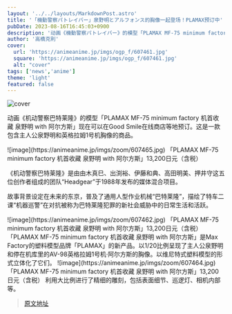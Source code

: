 ```yaml
---
layout: '../../layouts/MarkdownPost.astro'
title: '「機動警察パトレイバー」泉野明とアルフォンス的胸像一起登场！PLAMAX预订中'
pubDate: 2023-08-16T16:45:03+0900
description: '动画《機動警察パトレイバー》的模型「PLAMAX MF-75 minimum factory 機首コレクション 泉野明 with アルフォンス」已于8月10日开始在Good Smile在线商店等地接受预订。这是一款包含主人公泉野明和英格拉姆1号机胸像的套装商品。'
author: '高橋克則'
cover:
  url: 'https://animeanime.jp/imgs/ogp_f/607461.jpg'
  square: 'https://animeanime.jp/imgs/ogp_f/607461.jpg'
  alt: "cover"
tags: ['news','anime']
theme: 'light'
featured: false
---
```


![cover](https://animeanime.jp/imgs/ogp_f/607461.jpg)

<p>动画《机动警察巴特莱隆》的模型「PLAMAX MF-75 minimum factory 机首收藏 泉野明 with 阿尔方斯」现在可以在Good Smile在线商店等地预订。这是一款包含主人公泉野明和英格拉姆1号机胸像的商品。</p>
![image](https://animeanime.jp/imgs/zoom/607465.jpg)
<span class="cap txt-center">「PLAMAX MF-75 minimum factory 机首收藏 泉野明 with 阿尔方斯」13,200日元（含税）</span>

<p>《机动警察巴特莱隆》是由由木真巳、出渕裕、伊藤和典、高田明美、押井守这五位创作者组成的团队“Headgear”于1988年发布的媒体混合项目。</p>
<p>故事背景设定在未来的东京，普及了通用人型作业机械“巴特莱隆”，描绘了特车二课“机器巡警”在对抗被称为巴特莱隆犯罪的新社会威胁中的日常生活和活跃。</p>
![image](https://animeanime.jp/imgs/zoom/607462.jpg)
<span class="cap txt-center">「PLAMAX MF-75 minimum factory 机首收藏 泉野明 with 阿尔方斯」13,200日元（含税）</span>
「PLAMAX MF-75 minimum factory 机首收藏 泉野明 with 阿尔方斯」是Max Factory的塑料模型品牌「PLAMAX」的新产品。以1/20比例呈现了主人公泉野明和停在机库里的AV-98英格拉姆1号机·阿尔方斯的胸像。以维尼特式塑料模型的形式立体化了它们。
![image](https://animeanime.jp/imgs/zoom/607464.jpg)
<span class="cap txt-center">「PLAMAX MF-75 minimum factory 机首收藏 泉野明 with 阿尔方斯」13,200日元（含税）</span>
利用大比例进行了精细的雕刻，包括表面细节、巡逻灯、相机内部等。

>[原文地址](https://animeanime.jp/article/2023/08/16/79303.html)  